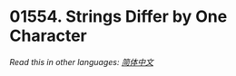 # 01554. Strings Differ by One Character

  _Read this in other languages:_
    [_简体中文_](README.zh-CN.md)


